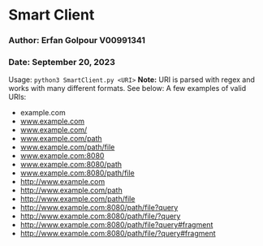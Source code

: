 # Smart Client
### Author: Erfan Golpour V00991341
### Date: September 20, 2023

Usage: `python3 SmartClient.py <URI>`
**Note:** URI is parsed with regex and works with many different formats. See below:
A few examples of valid URIs:
- example.com
- www.example.com
- www.example.com/
- www.example.com/path
- www.example.com/path/file
- www.example.com:8080
- www.example.com:8080/path
- www.example.com:8080/path/file
- http://www.example.com
- http://www.example.com/path
- http://www.example.com/path/file
- http://www.example.com:8080/path/file?query
- http://www.example.com:8080/path/file/?query
- http://www.example.com:8080/path/file?query#fragment
- http://www.example.com:8080/path/file/?query#fragment
